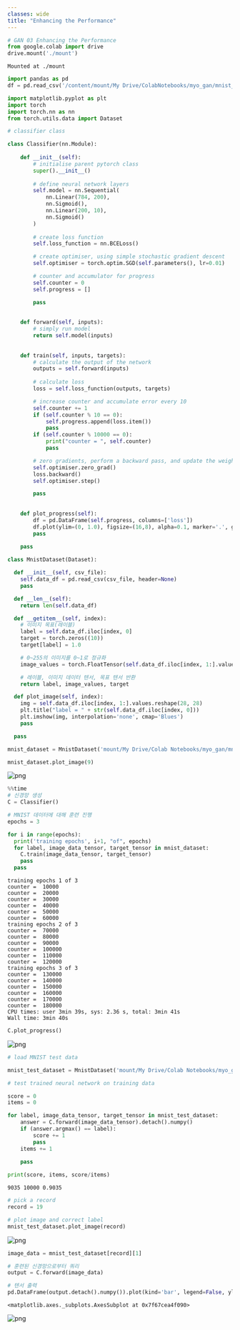 ```yaml
---
classes: wide
title: "Enhancing the Performance"
---
```


```python
# GAN 03 Enhancing the Performance
from google.colab import drive
drive.mount('./mount')
```

    Mounted at ./mount



```python
import pandas as pd
df = pd.read_csv('/content/mount/My Drive/ColabNotebooks/myo_gan/mnist_data/mnist_train.csv', header=None)
```


```python
import matplotlib.pyplot as plt
import torch
import torch.nn as nn
from torch.utils.data import Dataset
```


```python
# classifier class

class Classifier(nn.Module):
    
    def __init__(self):
        # initialise parent pytorch class
        super().__init__()
        
        # define neural network layers
        self.model = nn.Sequential(
            nn.Linear(784, 200),
            nn.Sigmoid(),
            nn.Linear(200, 10),
            nn.Sigmoid()
        )
        
        # create loss function
        self.loss_function = nn.BCELoss()

        # create optimiser, using simple stochastic gradient descent
        self.optimiser = torch.optim.SGD(self.parameters(), lr=0.01)

        # counter and accumulator for progress
        self.counter = 0
        self.progress = []

        pass
    
    
    def forward(self, inputs):
        # simply run model
        return self.model(inputs)
    
    
    def train(self, inputs, targets):
        # calculate the output of the network
        outputs = self.forward(inputs)
        
        # calculate loss
        loss = self.loss_function(outputs, targets)

        # increase counter and accumulate error every 10
        self.counter += 1
        if (self.counter % 10 == 0):
            self.progress.append(loss.item())
            pass
        if (self.counter % 10000 == 0):
            print("counter = ", self.counter)
            pass

        # zero gradients, perform a backward pass, and update the weights
        self.optimiser.zero_grad()
        loss.backward()
        self.optimiser.step()

        pass
    
    
    def plot_progress(self):
        df = pd.DataFrame(self.progress, columns=['loss'])
        df.plot(ylim=(0, 1.0), figsize=(16,8), alpha=0.1, marker='.', grid=True, yticks=(0, 0.25, 0.5))
        pass
    
    pass
```


```python
class MnistDataset(Dataset):

  def __init__(self, csv_file):
    self.data_df = pd.read_csv(csv_file, header=None)
    pass

  def __len__(self):
    return len(self.data_df)

  def __getitem__(self, index):
    # 이미지 목표(레이블)
    label = self.data_df.iloc[index, 0]
    target = torch.zeros((10))
    target[label] = 1.0

    # 0~255의 이미지를 0~1로 정규화
    image_values = torch.FloatTensor(self.data_df.iloc[index, 1:].values)

    # 레이블, 이미지 데이터 텐서, 목표 텐서 반환
    return label, image_values, target

  def plot_image(self, index):
    img = self.data_df.iloc[index, 1:].values.reshape(28, 28)
    plt.title("label = " + str(self.data_df.iloc[index, 0]))
    plt.imshow(img, interpolation='none', cmap='Blues')
    pass

  pass

```


```python
mnist_dataset = MnistDataset('mount/My Drive/Colab Notebooks/myo_gan/mnist_data/mnist_train.csv')
```


```python
mnist_dataset.plot_image(9)
```


![png](https://github.com/mucollabo/mucollabo.github.io/blob/master/assets/images/03_Enhancing_the_Performance_files/03_Enhancing_the_Performance_6_0.png?raw=true)



```python
%%time
# 신경망 생성
C = Classifier()

# MNIST 데이터에 대해 훈련 진행
epochs = 3

for i in range(epochs):
  print('training epochs', i+1, "of", epochs)
  for label, image_data_tensor, target_tensor in mnist_dataset:
    C.train(image_data_tensor, target_tensor)
    pass
  pass

```

    training epochs 1 of 3
    counter =  10000
    counter =  20000
    counter =  30000
    counter =  40000
    counter =  50000
    counter =  60000
    training epochs 2 of 3
    counter =  70000
    counter =  80000
    counter =  90000
    counter =  100000
    counter =  110000
    counter =  120000
    training epochs 3 of 3
    counter =  130000
    counter =  140000
    counter =  150000
    counter =  160000
    counter =  170000
    counter =  180000
    CPU times: user 3min 39s, sys: 2.36 s, total: 3min 41s
    Wall time: 3min 40s



```python
C.plot_progress()
```


![png](https://github.com/mucollabo/mucollabo.github.io/blob/master/assets/images/03_Enhancing_the_Performance_files/03_Enhancing_the_Performance_8_0.png?raw=true)



```python
# load MNIST test data

mnist_test_dataset = MnistDataset('mount/My Drive/Colab Notebooks/myo_gan/mnist_data/mnist_test.csv')
```


```python
# test trained neural network on training data

score = 0
items = 0

for label, image_data_tensor, target_tensor in mnist_test_dataset:
    answer = C.forward(image_data_tensor).detach().numpy()
    if (answer.argmax() == label):
        score += 1
        pass
    items += 1
    
    pass

print(score, items, score/items)
```

    9035 10000 0.9035



```python
# pick a record
record = 19

# plot image and correct label
mnist_test_dataset.plot_image(record)
```


![png](https://github.com/mucollabo/mucollabo.github.io/blob/master/assets/images/03_Enhancing_the_Performance_files/03_Enhancing_the_Performance_11_0.png?raw=true)



```python
image_data = mnist_test_dataset[record][1]

# 훈련된 신경망으로부터 쿼리
output = C.forward(image_data)

# 텐서 출력
pd.DataFrame(output.detach().numpy()).plot(kind='bar', legend=False, ylim=(0,1))
```




    <matplotlib.axes._subplots.AxesSubplot at 0x7f67cea4f090>




![png](https://github.com/mucollabo/mucollabo.github.io/blob/master/assets/images/03_Enhancing_the_Performance_files/03_Enhancing_the_Performance_12_1.png?raw=true)



```python

```
